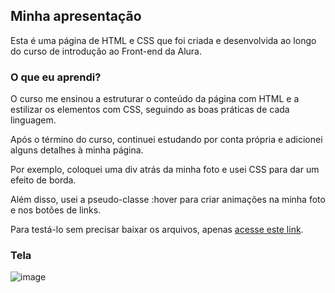 ##  Minha apresentação 

Esta é uma página de HTML e CSS que foi criada e desenvolvida ao longo do curso de introdução ao Front-end da Alura.

### O que eu aprendi? 

O curso me ensinou a estruturar o conteúdo da página com HTML e a estilizar os elementos com CSS, seguindo as boas práticas de cada linguagem. 

Após o término do curso, continuei estudando por conta própria e adicionei alguns detalhes à minha página.

Por exemplo, coloquei uma div atrás da minha foto e usei CSS para dar um efeito de borda.

Além disso, usei a pseudo-classe :hover para criar animações na minha foto e nos botões de links.

Para testá-lo sem precisar baixar os arquivos, apenas [acesse este link]([https://jogo-do-numero-misterioso.vercel.app/](https://minha-apresentacao-nine.vercel.app/)).

### Tela

![image](https://github.com/MateusPerpetuo/minha-apresentacao/assets/129229556/446d7311-1fdf-4155-a297-38fb3ae5a820)
